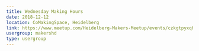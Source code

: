 ```yaml
---
title: Wednesday Making Hours
date: 2018-12-12
location: CoMakingSpace, Heidelberg
link: https://www.meetup.com/Heidelberg-Makers-Meetup/events/czkgtpyxqbqb/
usergroup: makershd
type: usergroup
---
```

